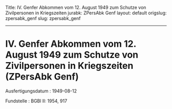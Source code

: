 Title: IV. Genfer Abkommen vom 12. August 1949 zum Schutze von Zivilpersonen in Kriegszeiten
jurabk: ZPersAbk Genf
layout: default
origslug: zpersabk_genf
slug: zpersabk_genf

---

# IV. Genfer Abkommen vom 12. August 1949 zum Schutze von Zivilpersonen in Kriegszeiten (ZPersAbk Genf)

Ausfertigungsdatum
:   1949-08-12

Fundstelle
:   BGBl II: 1954, 917

